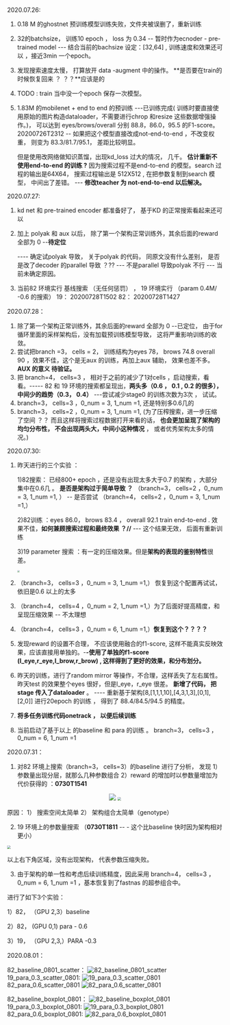 2020.07.26:

1. 0.18 M 的ghostnet 预训练模型训练失败，文件夹被误删了，重新训练  

2. 32的batchsize， 训练10 epoch  ， loss 为  0.34 -- 暂时作为ecnoder - pre-trained  model  ---  结合当前的bachsize 设定：[32,64] , 训练速度和效果还可以 ，接近3min 一个epoch。

3. 发现搜索速度太慢， 打算放开 data -augment 中的操作。 **是否要在train的时候恢复回来 ？ ？？**应该是的

4. TODO : train 当中没一个epoch 保存一次模型。

   

5. 1.83M 的mobilenet + end to end 的预训练  ---已训练完成(  训练时要直接使用原始的图片构造dataloader，不需要进行chrop 和resize  这些数据增强操作。)， 可以达到 eyes/brows/overall 分别 88.8，86.0，95.5 的F1-score。  20200726T2312  -- 如果把这个模型直接改成not-end-to-end ，不改变权重， 则变为 83.3/81.7/95.1， 差距比较明显。

   但是使用改网络做知识蒸馏，出现kd_loss 过大的情况， 几千。 **估计重新不使用end-to-end 的训练  ?** 因为搜索过程不是end-to-end 的模型。search 过程的输出是64X64，  搜索过程输出是 512X512 , 在把参数复制到search 模型， 中间出了差错。 ---   **修改teacher 为 not-end-to-end 以后解决。**



2020.07.27:

1. kd net 和  pre-trained encoder 都准备好了， 基于KD 的正常搜索看起来还可以

2. 加上 polyak 和 aux 以后， 除了第一个架构正常训练外，其余后面的reward 全部为 0 --**待定位**

   ---- 确定试polyak 导致， 关于polyak 的代码， 同原文没有什么差别， 是否是改了decoder 的parallel 导致 ？??    ---  不是parallel 导致polyak 不行 --- 当前未确定原因。

3. 当前82 环境实行 基线搜索 （无任何惩罚） ， 19 环境实行 （param  0.4M/ -0.6 的搜索） 19： 20200728T1502    82： 20200728T1427



2020.07.28：

1. 除了第一个架构正常训练外，其余后面的reward 全部为 0 --已定位， 由于for 循环里面的采样架构后，没有加载预训练模型导致， 这将严重影响训练的收敛。
2. 尝试把branch =3， cells  = 2，  训练结构为eyes 78， brows 74.8  overall 90 ，效果不佳，这个是无aux 的训练，再加上aux 辅助， 效果也差不多。   **AUX 的意义 待验证。** 
3. 把 branch=4， cells=3 ， 相对于之前的减少了1对cells ，启动搜索，看看。----- 82 和 19 环境的搜索都呈现出，**两头多（0.6 ， 0.1 , 0.2 的很多），中间少的趋势（0.3， 0.4）**   ---尝试减少stage0 的训练次数为3次 ， 试试。 
4. branch=3， cells=3  ，0_num = 3, 1_num =1,   还是特别多0.6几的
5. branch=3， cells=2  ，0_num = 3, 1_num =1,   (为了压榨搜索，进一步压缩了空间 ？？ 而且这样将搜索过程数据打开来看的话， **也会更加呈现了架构的均匀分布性， 不会出现两头大，中间小这种情况** ， 或者优秀架构太多的情况。) 



2020.07.30:

1. 昨天进行的三个实验 ： 

   1)82搜索： 已经800+ epoch ，还是没有出现太多大于0.7 的架构 ，大部分集中在0.6几  。 **是否是架构过于简单导致 ？** （branch=3， cells=2  ，0_num = 3, 1_num =1, ）  --   是否尝试 （branch=4， cells=2  ，0_num = 3, 1_num =1,）

   2)82训练 ：eyes 86.0，  brows 83.4 ， overall 92.1   train end-to-end . 效果不佳，**如何兼顾搜索过程和最终效果 ？//**  --- 这个结果无效， 后面有重新训练

   3)19 parameter 搜索 ：有一定的压缩效果。但是**架构的表现的鉴别特性**很差。

   <img src="D:\00_code\blyucs.github.io\images\MNASPP_exp\19_para_comp_0729.png" style="zoom: 33%;" />

2. （branch=3， cells=3  ，0_num = 3, 1_num =1,） 恢复到这个配置再试试，依旧是0.6 以上的太多

4.  （branch=4， cells=4  ，0_num = 2, 1_num =1,）为了后面好提高精度，和 呈现压缩效果 -- 不太理想
5.  （branch=4， cells=3  ，0_num = 6, 1_num =1,）**恢复到这个？？？？**
6. 发现reward 的设置不合理， 不应该使用融合的f1-score, 这样不能真实反映效果，应该直接用单独的。-**-使用了单独的f1-score (l_eye,r_eye,l_brow,r_brow) , 这样得到了更好的效果，和分布划分。** 
7. 昨天的训练，进行了random mirror 等操作，不合理，这样丢失了左右属性。 昨天test 的效果整个eyes 很好，但是l_eye，r_eye 很差。 **新增了代码， 把stage 传入了dataloader** 。   ----  重新基于架构[8,[1,1,1,10],[4,3,1,3],[0,1],[2,0]] 进行20epoch 的训练 ， 得到了  88.4/84.5/94.5 的精度。
8. **将多任务训练代码onetrack ， 以便后续训练**
9. 当前启动了基于以上 的baseline 和  para 的训练 。 branch=3， cells=3  ，0_num = 6, 1_num =1



2020.07.31：

1. 对82 环境上搜索（branch=3， cells=3）的baseline 进行了分析， 发现 1） 参数量出现分层，就那么几种参数组合  2）reward 的增加时以参数量增加为代价获得的  ：**0730T1541**
<center>
<figure>
    <img src="D:\00_code\blyucs.github.io\images\MNASPP_exp\82_baseline_boxplot_0731.png" style="zoom:100%;" />
    <img src="D:\00_code\blyucs.github.io\images\MNASPP_exp\82_baseline_0731.png" style="zoom: 50%;" />
     </figure> 
</center> 

   原因： 1） 搜索空间太简单    2） 架构组合太简单（genotype）

2. 19 环境上的参数量搜索  （**0730T1811**  --  - 这个比baseline 快时因为架构相对更小）

<img src="D:\00_code\blyucs.github.io\images\MNASPP_exp\19_para_comp_0731.png" style="zoom:50%;" />

以上右下角区域，没有出现架构， 代表参数压缩失败。 

3.  由于架构的单一性和考虑后续训练精度，因此采用  branch=4， cells=3  ，0_num = 6, 1_num =1 ，基本恢复到了fastnas 的超参组合中。 

   进行了如下3个实验：

   1）82， （GPU 2,3）baseline 

   2）82， (GPU 0,1)   para   - 0.6

   3）19， （GPU 2,3,）PARA  -0.3



2020.08.01：

82_baseline_0801_scatter：
![82_baseline_0801_scatter](D:\00_code\blyucs.github.io\images\MNASPP_exp\0801\82_baseline_0801_scatter.jpg)
19_para_0.3_scatter_0801:
![19_para_0.3_scatter_0801](D:\00_code\blyucs.github.io\images\MNASPP_exp\0801\19_para_0.3_scatter_0801.jpg)
82_para_0.6_scatter_0801
![82_para_0.6_scatter_0801](D:\00_code\blyucs.github.io\images\MNASPP_exp\0801\82_para_0.6_scatter_0801.jpg)

82_baseline_boxplot_0801：
![82_baseline_boxplot_0801](D:\00_code\blyucs.github.io\images\MNASPP_exp\0801\82_baseline_boxplot_0801.jpg)
19_para_0.3_boxplot_0801:
![19_para_0.3_boxplot_0801](D:\00_code\blyucs.github.io\images\MNASPP_exp\0801\19_para_0.3_boxplot_0801.jpg)
82_para_0.6_boxplot_0801:
![82_para_0.6_boxplot_0801](D:\00_code\blyucs.github.io\images\MNASPP_exp\0801\82_para_0.6_boxplot_0801.jpg)

